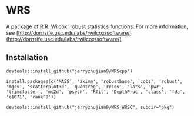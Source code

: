 # WRS #

A package of R.R. Wilcox' robust statistics functions.
For more information, see [http://dornsife.usc.edu/labs/rwilcox/software/](http://dornsife.usc.edu/labs/rwilcox/software/).


## Installation ##

    devtools::install_github("jerryzhujian9/WRScpp")
    
    install.packages(c('MASS', 'akima', 'robustbase', 'cobs', 'robust', 'mgcv', 'scatterplot3d', 'quantreg', 'rrcov', 'lars', 'pwr', 'trimcluster', 'mc2d', 'psych', 'Rfit', 'DepthProc', 'class', 'fda', 'e1071', 'rankFD'))
    
    devtools::install_github("jerryzhujian9/WRS_WRSC", subdir="pkg")
